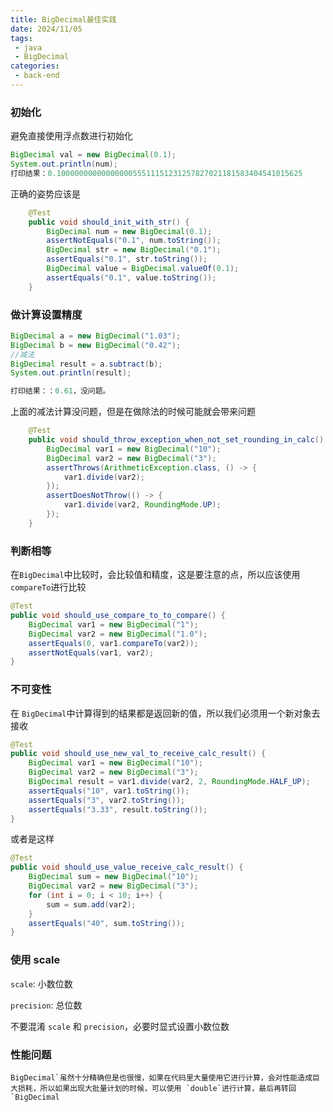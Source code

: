 ```yaml
---
title: BigDecimal最佳实践
date: 2024/11/05
tags:
 - java
 - BigDecimal
categories:
 - back-end
---
```


### 初始化

避免直接使用浮点数进行初始化

```java
BigDecimal val = new BigDecimal(0.1);
System.out.println(num);
打印结果：0.1000000000000000055511151231257827021181583404541015625
```

正确的姿势应该是

```java
    @Test
    public void should_init_with_str() {
        BigDecimal num = new BigDecimal(0.1);
        assertNotEquals("0.1", num.toString());
        BigDecimal str = new BigDecimal("0.1");
        assertEquals("0.1", str.toString());
        BigDecimal value = BigDecimal.valueOf(0.1);
        assertEquals("0.1", value.toString());
    }
```

### 做计算设置精度

```java
BigDecimal a = new BigDecimal("1.03");
BigDecimal b = new BigDecimal("0.42");
//减法
BigDecimal result = a.subtract(b);
System.out.println(result); 

打印结果：：0.61，没问题。
```

上面的减法计算没问题，但是在做除法的时候可能就会带来问题

```java
    @Test
    public void should_throw_exception_when_not_set_rounding_in_calc() {
        BigDecimal var1 = new BigDecimal("10");
        BigDecimal var2 = new BigDecimal("3");
        assertThrows(ArithmeticException.class, () -> {
            var1.divide(var2);
        });
        assertDoesNotThrow(() -> {
            var1.divide(var2, RoundingMode.UP);
        });
    }
```

### 判断相等

在`BigDecimal`中比较时，会比较值和精度，这是要注意的点，所以应该使用 `compareTo`进行比较

```java
@Test
public void should_use_compare_to_to_compare() {
    BigDecimal var1 = new BigDecimal("1");
    BigDecimal var2 = new BigDecimal("1.0");
    assertEquals(0, var1.compareTo(var2));
    assertNotEquals(var1, var2);
}
```

### 不可变性

在 `BigDecimal`中计算得到的结果都是返回新的值，所以我们必须用一个新对象去接收

```java
@Test
public void should_use_new_val_to_receive_calc_result() {
    BigDecimal var1 = new BigDecimal("10");
    BigDecimal var2 = new BigDecimal("3");
    BigDecimal result = var1.divide(var2, 2, RoundingMode.HALF_UP);
    assertEquals("10", var1.toString());
    assertEquals("3", var2.toString());
    assertEquals("3.33", result.toString());
}
```

或者是这样

```java
@Test
public void should_use_value_receive_calc_result() {
    BigDecimal sum = new BigDecimal("10");
    BigDecimal var2 = new BigDecimal("3");
    for (int i = 0; i < 10; i++) {
        sum = sum.add(var2);
    }
    assertEquals("40", sum.toString());
}
```

### 使用 scale 

`scale`: 小数位数

`precision`: 总位数

不要混淆 `scale` 和 `precision`，必要时显式设置小数位数

### 性能问题

```
BigDecimal`虽然十分精确但是也很慢，如果在代码里大量使用它进行计算，会对性能造成巨大损耗，所以如果出现大批量计划的时候，可以使用 `double`进行计算，最后再转回 `BigDecimal
```
